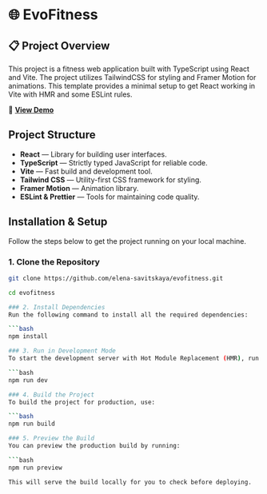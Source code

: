 # 🌐 EvoFitness

## 📋 Project Overview

This project is a fitness web application built with TypeScript using React and Vite. The project utilizes TailwindCSS for styling and Framer Motion for animations.
This template provides a minimal setup to get React working in Vite with HMR and some ESLint rules.

🚀 [**View Demo**](https://elena-savitskaya.github.io/evofitness/)

## Project Structure
- **React** — Library for building user interfaces.
- **TypeScript** — Strictly typed JavaScript for reliable code.
- **Vite** — Fast build and development tool.
- **Tailwind CSS** — Utility-first CSS framework for styling.
- **Framer Motion** — Animation library.
- **ESLint & Prettier** — Tools for maintaining code quality.

## Installation & Setup

Follow the steps below to get the project running on your local machine.

### 1. Clone the Repository

```bash
git clone https://github.com/elena-savitskaya/evofitness.git

cd evofitness

### 2. Install Dependencies
Run the following command to install all the required dependencies:

```bash
npm install

### 3. Run in Development Mode
To start the development server with Hot Module Replacement (HMR), run:

```bash
npm run dev

### 4. Build the Project
To build the project for production, use:

```bash
npm run build

### 5. Preview the Build
You can preview the production build by running:

```bash
npm run preview

This will serve the build locally for you to check before deploying.






